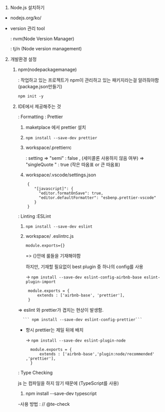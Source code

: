 1.  Node.js 설치하기
   
   - nodejs.org/ko/
   
   - version 관리 tool
       
       : nvm(Node Version Manager)
       
       : tj/n (Node version management)

2. 개발환경 설정

   1) npm(nodepackagemanage)
      
      : 작업하고 있는 프로젝트가 npm이 관리하고 있는 패키지라는걸 알려줘야함 (package.json만들기)
            
         ``` npm init -y ```
          
   
   2) IDE에서 제공해주는 것

      : Formatting : Prettier 
      
         1. maketplace 에서 prettier 설치
        
         2. ``` npm install --save-dev prettier ```

         3. workspace/.prettierrc
          
            : setting => "semi" : false , (세미콜론 사용하지 않음 여부)
                      => "singleQuote " : true (작은 따옴표 or 큰 따옴표) 
          
         4. workspace/.vscode/settings.json
         
         ```
             {
                "[javascript]": {
                  "editor.formatOnSave": true,
                  "editor.defaultFormatter": "esbenp.prettier-vscode"
                }
             }
         ```
        
      : Linting :ESLint
      
         1. ``` npm install --save-dev eslint ```

         2. workspace/ .eslintrc.js

                module.exports={} 
                
                
               => {}안에 룰들을 기재해야함
               
            하지만, 기재할 필요없이 best plugin 중 하나의 config를 사용
               
              -> ``` npm install --save-dev eslint-config-airbnb-base eslint-plugin-import ``` 
               
                 module.exports = {
                     extends : ['airbnb-base', 'prettier'],
                 }
                
         => eslint 와 prettier가 겹치는 현상이 발생함.
         
            ``` npm install --save-dev eslint-config-prettier```
         * 항시 prettier는 제일 뒤에 배치

            -> ``` npm install --save-dev eslint-plugin-node ```
           
                 module.exports = {
                     extends : ['airbnb-base','plugin:node/recommended' ,'prettier'],
                 }
      : Type Checking 
      
         js 는 컴파일을 하지 않기 때문에 (TypeScript를 사용)
         
         1.  npm install --save-dev typescript

         -사용 방법 : // @te-check

